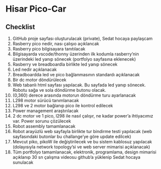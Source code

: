 # Hisar Pico-Car

## Checklist

1. GitHub proje sayfası oluşturulacak (private), Sedat hocaya paylaşcam
2. Rasberry pico nedir, nası çalışıo açıklancak
3. Rasberry pico bilgisayara tanıtılacak
4. Bilgisayarda vscode/thonny üzerinden ilk kodumla rasberry’nin üzerindeki led yanıp sönecek (portfolyo sayfasına eklenecek)
5. Rasberry ve breadboardla birlikte led yanıp sönecek
6. Led nedir açıklanacak
7. Breadboardda led ve pico bağlanmasının standardı açıklanacak
8. Bir dc motor döndürülecek
9. Web tabanlı html sayfası yapılacak. Bu sayfada led yanıp sönecek. Robotu sağa ve sola döndürme butonu olacak.
10. (0,360) derece arasında motorun döndürme turu ayarlanacak
11. L298 motor sürücü tanımlanacak
12. L298 ve 2 motor bağlanıp pico ile kontrol edilecek
13. Power management araştırılacak
14. 2 dc motor ve 1 pico, l298 ile nasıl çalışır, ne kadar power’a ihtiyacımız var. Power sorunu çözülecek
15. Robot assembly tamamlanacak
16. Robot arayüzlü web sayfayla birlikte tur bindirme testi yapılacak (web sayfasındaki butonlar bu challange’ye göre update edilcek)
17. Mevcut piko, pikoW ile değiştirilecek ve bu sistem kablosuz yapılacak (dolayısıyla network topology’si ve web server mimarisi açıklanacak)
18. Tüm portfolyo tamamlanacak, elektronik, programlama, design mimarisi açıklanıp 30 sn çalışma videosu github’a yüklenip Sedat hocaya sunulacak
